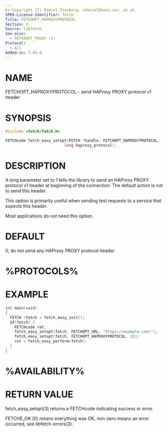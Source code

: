 ```yaml
---
c: Copyright (C) Daniel Stenberg, <daniel@haxx.se>, et al.
SPDX-License-Identifier: fetch
Title: FETCHOPT_HAPROXYPROTOCOL
Section: 3
Source: libfetch
See-also:
  - FETCHOPT_PROXY (3)
Protocol:
  - All
Added-in: 7.60.0
---
```


# NAME

FETCHOPT_HAPROXYPROTOCOL - send HAProxy PROXY protocol v1 header

# SYNOPSIS

~~~c
#include <fetch/fetch.h>

FETCHcode fetch_easy_setopt(FETCH *handle, FETCHOPT_HAPROXYPROTOCOL,
                          long haproxy_protocol);
~~~

# DESCRIPTION

A long parameter set to 1 tells the library to send an HAProxy PROXY
protocol v1 header at beginning of the connection. The default action is not to
send this header.

This option is primarily useful when sending test requests to a service that
expects this header.

Most applications do not need this option.

# DEFAULT

0, do not send any HAProxy PROXY protocol header

# %PROTOCOLS%

# EXAMPLE

~~~c
int main(void)
{
  FETCH *fetch = fetch_easy_init();
  if(fetch) {
    FETCHcode ret;
    fetch_easy_setopt(fetch, FETCHOPT_URL, "https://example.com/");
    fetch_easy_setopt(fetch, FETCHOPT_HAPROXYPROTOCOL, 1L);
    ret = fetch_easy_perform(fetch);
  }
}
~~~

# %AVAILABILITY%

# RETURN VALUE

fetch_easy_setopt(3) returns a FETCHcode indicating success or error.

FETCHE_OK (0) means everything was OK, non-zero means an error occurred, see
libfetch-errors(3).
